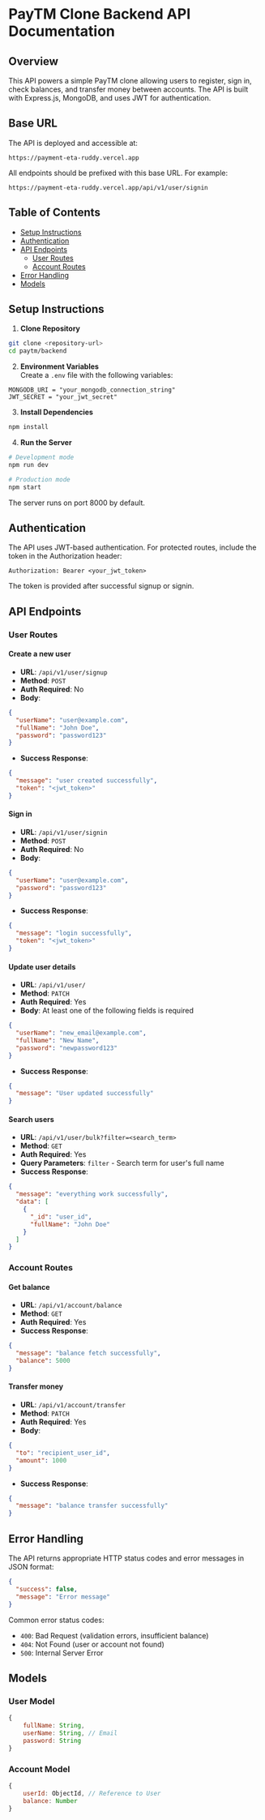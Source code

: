 # PayTM Clone Backend API Documentation

## Overview
This API powers a simple PayTM clone allowing users to register, sign in, check balances, and transfer money between accounts. The API is built with Express.js, MongoDB, and uses JWT for authentication.

## Base URL
The API is deployed and accessible at:
```
https://payment-eta-ruddy.vercel.app
```

All endpoints should be prefixed with this base URL. For example:
```
https://payment-eta-ruddy.vercel.app/api/v1/user/signin
```

## Table of Contents
- [Setup Instructions](#setup-instructions)
- [Authentication](#authentication)
- [API Endpoints](#api-endpoints)
  - [User Routes](#user-routes)
  - [Account Routes](#account-routes)
- [Error Handling](#error-handling)
- [Models](#models)

## Setup Instructions

1. **Clone Repository**
```bash
git clone <repository-url>
cd paytm/backend
```

2. **Environment Variables**  
Create a `.env` file with the following variables:
```
MONGODB_URI = "your_mongodb_connection_string"
JWT_SECRET = "your_jwt_secret"
```

3. **Install Dependencies**
```bash
npm install
```

4. **Run the Server**
```bash
# Development mode
npm run dev

# Production mode
npm start
```

The server runs on port 8000 by default.

## Authentication

The API uses JWT-based authentication. For protected routes, include the token in the Authorization header:

```
Authorization: Bearer <your_jwt_token>
```

The token is provided after successful signup or signin.

## API Endpoints

### User Routes

#### Create a new user
- **URL**: `/api/v1/user/signup`
- **Method**: `POST`
- **Auth Required**: No
- **Body**:
```json
{
  "userName": "user@example.com",
  "fullName": "John Doe",
  "password": "password123"
}
```
- **Success Response**: 
```json
{
  "message": "user created successfully",
  "token": "<jwt_token>"
}
```

#### Sign in
- **URL**: `/api/v1/user/signin`
- **Method**: `POST`
- **Auth Required**: No
- **Body**:
```json
{
  "userName": "user@example.com",
  "password": "password123"
}
```
- **Success Response**: 
```json
{
  "message": "login successfully",
  "token": "<jwt_token>"
}
```

#### Update user details
- **URL**: `/api/v1/user/`
- **Method**: `PATCH`
- **Auth Required**: Yes
- **Body**: At least one of the following fields is required
```json
{
  "userName": "new_email@example.com",
  "fullName": "New Name",
  "password": "newpassword123"
}
```
- **Success Response**: 
```json
{
  "message": "User updated successfully"
}
```

#### Search users
- **URL**: `/api/v1/user/bulk?filter=<search_term>`
- **Method**: `GET`
- **Auth Required**: Yes
- **Query Parameters**: `filter` - Search term for user's full name
- **Success Response**: 
```json
{
  "message": "everything work successfully",
  "data": [
    {
      "_id": "user_id",
      "fullName": "John Doe"
    }
  ]
}
```

### Account Routes

#### Get balance
- **URL**: `/api/v1/account/balance`
- **Method**: `GET`
- **Auth Required**: Yes
- **Success Response**: 
```json
{
  "message": "balance fetch successfully",
  "balance": 5000
}
```

#### Transfer money
- **URL**: `/api/v1/account/transfer`
- **Method**: `PATCH`
- **Auth Required**: Yes
- **Body**:
```json
{
  "to": "recipient_user_id",
  "amount": 1000
}
```
- **Success Response**: 
```json
{
  "message": "balance transfer successfully"
}
```

## Error Handling

The API returns appropriate HTTP status codes and error messages in JSON format:

```json
{
  "success": false,
  "message": "Error message"
}
```

Common error status codes:
- `400`: Bad Request (validation errors, insufficient balance)
- `404`: Not Found (user or account not found)
- `500`: Internal Server Error

## Models

### User Model
```javascript
{
    fullName: String,
    userName: String, // Email
    password: String
}
```

### Account Model
```javascript
{
    userId: ObjectId, // Reference to User
    balance: Number
}
```
